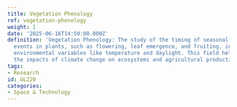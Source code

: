 ```yaml
---
title: Vegetation Phenology
ref: vegetation-phenology
weight: 1
date: '2025-06-16T14:50:00.000Z'
definition: 'Vegetation Phenology: The study of the timing of seasonal biological
  events in plants, such as flowering, leaf emergence, and fruiting, in relation to
  environmental variables like temperature and daylight. This field helps in understanding
  the impacts of climate change on ecosystems and agricultural productivity.'
tags:
- Research
id: GL220
categories:
- Space & Technology
---
```


